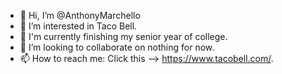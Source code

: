 - 👋 Hi, I’m @AnthonyMarchello
- 👀 I’m interested in Taco Bell.
- 🌱 I'm currently finishing my senior year of college.
- 💞️ I’m looking to collaborate on nothing for now.
- 📫 How to reach me: Click this --> https://www.tacobell.com/.

<!---
AnthonyMarchello/AnthonyMarchello is a ✨ special ✨ repository because its `README.md` (this file) appears on your GitHub profile.
You can click the Preview link to take a look at your changes.
--->
